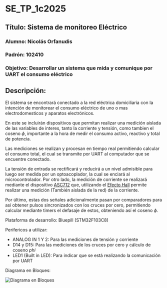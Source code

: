 # SE_TP_1c2025

## Título: Sistema de monitoreo Eléctrico

### Alumno: Nicolás Orfanudis

### Padrón: 102410

### Objetivo: Desarrollar un sistema que mida y comunique por UART el consumo eléctrico


## Descripción:


El sistema se encontrará conectado a la red eléctrica domiciliaria con la intención de monitorear el consumo eléctrico de uno o mas electrodomesticos y aparatos electrónicos.

En este se incluirán dispositivos que permitan realizar una medición aislada de las variables de interes, tanto la corriente y tensión, como tambien el coseno $\phi$, importante a la hora de medir el consumo activo, reactivo y total de potencia.

Las mediciones se realizan y procesan en tiempo real permitiendo calcular el consumo total, el cual se transmite por UART al computador que se encuentre conectado.
 
La tensión de entrada se rectificará y reducirá a un nivel admisible para luego ser medida por un optoacoplador, la cual se enciará al microcontrolador. Por otro lado, la medición de corriente se realizará mediante el dispositivo [ASC712](https://www.allegromicro.com/-/media/files/datasheets/acs712-datasheet.ashx) que, utilizando el [Efecto Hall](https://es.wikipedia.org/wiki/Efecto_Hall) permite realizar una medición (También aislada de la red) de la corriente.

Por último, estas dos señales adicionalmente pasan por comparadores para así obtener pulsos sincronizados con los cruces por cero, permitiendo calcular mediante timers el defasaje de estos, obteniendo así el coseno $\phi$.

Plataforma de desarrollo: Bluepill (STM32F103C8)

Perifericos a utilizar:
 

- ANALOG IN 1 Y 2: Para las mediciones de tensión y corriente
- D14 y D15: Para las mediciones de los cruces por cero y cálculo de coseno $phi$
- LED1 (Built in LED): Para indicar que se está realizando la comunicación por UART

Diagrama en Bloques:
 

![Diagrama en Bloques](https://github.com/user-attachments/assets/b75f6c81-f9ea-49db-8967-70c928032676)
